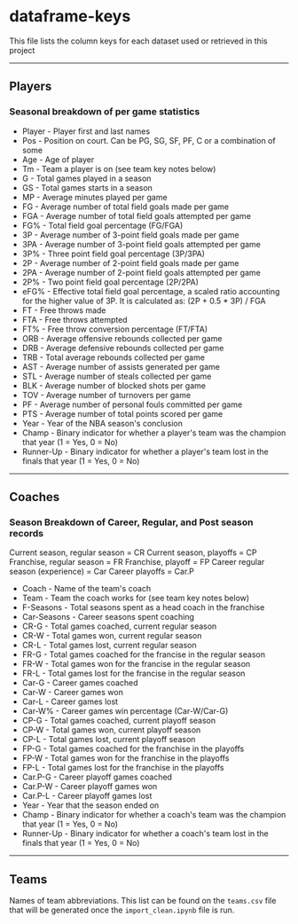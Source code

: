 # dataframe-keys

This file lists the column keys for each dataset used or retrieved in this project

***

## Players

### Seasonal breakdown of per game statistics

- Player - Player first and last names
- Pos - Position on court. Can be PG, SG, SF, PF, C or a combination of some
- Age - Age of player
- Tm - Team a player is on (see team key notes below)
- G - Total games played in a season
- GS - Total games starts in a season
- MP - Average minutes played per game
- FG - Average number of total field goals made per game
- FGA - Average number of total field goals attempted per game
- FG% - Total field goal percentage (FG/FGA)
- 3P - Average number of 3-point field goals made per game
- 3PA - Average number of 3-point field goals attempted per game
- 3P% - Three point field goal percentage (3P/3PA)
- 2P - Average number of 2-point field goals made per game
- 2PA - Average number of 2-point field goals attempted per game
- 2P% - Two point field goal percentage (2P/2PA)
- eFG% - Effective total field goal percentage, a scaled ratio accounting for the higher value of 3P. It is calculated as: (2P + 0.5 * 3P) / FGA
- FT - Free throws made
- FTA - Free throws attempted
- FT% - Free throw conversion percentage (FT/FTA)
- ORB - Average offensive rebounds collected per game
- DRB - Average defensive rebounds collected per game
- TRB - Total average rebounds collected per game
- AST - Average number of assists generated per game
- STL - Average number of steals collected per game
- BLK - Average number of blocked shots per game
- TOV - Average number of turnovers per game
- PF - Average number of personal fouls committed per game
- PTS - Average number of total points scored per game
- Year - Year of the NBA season's conclusion
- Champ - Binary indicator for whether a player's team was the champion that year (1 = Yes, 0 = No)
- Runner-Up - Binary indicator for whether a player's team lost in the finals that year (1 = Yes, 0 = No)

***

## Coaches

### Season Breakdown of Career, Regular, and Post season records

Current season, regular season = CR
Current season, playoffs = CP
Franchise, regular season = FR
Franchise, playoff = FP
Career regular season (experience) = Car
Career playoffs = Car.P

- Coach - Name of the team's coach
- Team - Team the coach works for (see team key notes below)
- F-Seasons - Total seasons spent as a head coach in the franchise
- Car-Seasons - Career seasons spent coaching
- CR-G - Total games coached, current regular season
- CR-W - Total games won, current regular season
- CR-L - Total games lost, current regular season
- FR-G - Total games coached for the francise in the regular season
- FR-W - Total games won for the francise in the regular season
- FR-L - Total games lost for the francise in the regular season
- Car-G - Career games coached
- Car-W - Career games won
- Car-L - Career games lost
- Car-W% - Career games win percentage (Car-W/Car-G)
- CP-G - Total games coached, current playoff season
- CP-W - Total games won, current playoff season
- CP-L - Total games lost, current playoff season
- FP-G - Total games coached for the franchise in the playoffs
- FP-W - Total games won for the franchise in the playoffs
- FP-L - Total games lost for the franchise in the playoffs
- Car.P-G - Career playoff games coached
- Car.P-W - Career playoff games won
- Car.P-L - Career playoff games lost
- Year - Year that the season ended on
- Champ - Binary indicator for whether a coach's team was the champion that year (1 = Yes, 0 = No)
- Runner-Up - Binary indicator for whether a coach's team lost in the finals that year (1 = Yes, 0 = No)

***

## Teams

Names of team abbreviations. This list can be found on the `teams.csv` file that will be generated once the `import_clean.ipynb` file is run.
